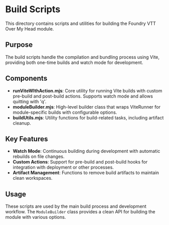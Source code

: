 # Build Scripts

This directory contains scripts and utilities for building the Foundry VTT Over My Head module.

## Purpose

The build scripts handle the compilation and bundling process using Vite, providing both one-time builds and watch mode for development.

## Components

- **runViteWIthAction.mjs**: Core utility for running Vite builds with custom pre-build and post-build actions. Supports watch mode and allows quitting with 'q'.
- **moduleBuilder.mjs**: High-level builder class that wraps ViteRunner for module-specific builds with configurable options.
- **buildUtils.mjs**: Utility functions for build-related tasks, including artifact cleanup.

## Key Features

- **Watch Mode**: Continuous building during development with automatic rebuilds on file changes.
- **Custom Actions**: Support for pre-build and post-build hooks for integration with deployment or other processes.
- **Artifact Management**: Functions to remove build artifacts to maintain clean workspaces.

## Usage

These scripts are used by the main build process and development workflow. The `ModuleBuilder` class provides a clean API for building the module with various options.
